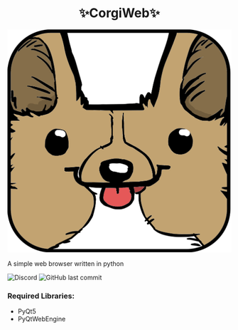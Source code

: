 <h1 align="center">✨CorgiWeb✨</h1>
<img src="i.png"></img>
<p>A simple web browser written in python</p>
<p><img alt="Discord" src="https://img.shields.io/discord/1058068024999034930"> <img alt="GitHub last commit" src="https://img.shields.io/github/last-commit/FemboyBruher1337/corgiweb"></p>

<h3 align="left">Required Libraries:</h3>
<ul>
  <li>PyQt5</li>
  <li>PyQtWebEngine</li>
</ul>
